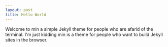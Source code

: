```yaml
---
layout: post
title: Hello World
---
```


Welcome to min a simple Jekyll theme for people who are afarid of the terminal. I'm just kidding min is a theme for people who want to build Jekyll sites in the browser.